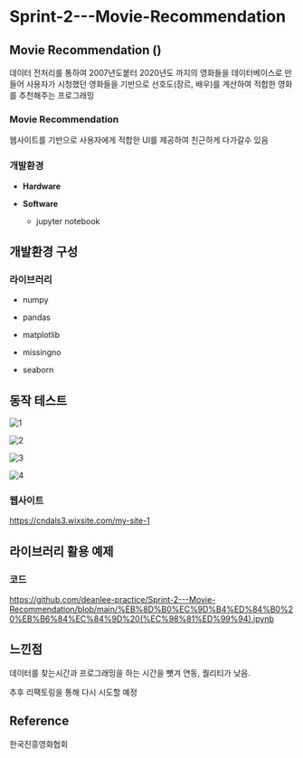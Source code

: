 # Sprint-2---Movie-Recommendation
## __Movie Recommendation ()__

데이터 전처리를 통하여 2007년도붙터 2020년도 까지의 영화들을 데이터베이스로 만들어 사용자가 시청했던 영화들을 기반으로 선호도(장르, 배우)를 계산하여 적합한 영화를 추천해주는 프로그래밍


### Movie Recommendation 
웹사이트를 기반으로 사용자에게 적합한 UI를 제공하여 친근하게 다가갈수 있음

### 개발환경
- __Hardware__

- __Software__
  - jupyter notebook
  

## __개발환경 구성__
### 라이브러리
 
 
 
 - numpy
 
 
 - pandas
  
  
 - matplotlib
  
  
 - missingno
  
  
 - seaborn



## __동작 테스트__
![1](https://user-images.githubusercontent.com/81665489/129840235-59f9b451-c451-4000-b37c-8bc0f72f9b84.jpg)



![2](https://user-images.githubusercontent.com/81665489/129840238-fbc9fdf5-19f9-4551-9f18-54df6837af01.jpg)



![3](https://user-images.githubusercontent.com/81665489/129840239-1ffd5cd5-8154-4ef0-8f30-77fea3f650dd.jpg)




![4](https://user-images.githubusercontent.com/81665489/129840241-a3803686-a0ea-4124-a621-77dd73c1ad84.jpg)

### 웹사이트
https://cndals3.wixsite.com/my-site-1




## __라이브러리 활용 예제__
### 코드

https://github.com/deanlee-practice/Sprint-2---Movie-Recommendation/blob/main/%EB%8D%B0%EC%9D%B4%ED%84%B0%20%EB%B6%84%EC%84%9D%20(%EC%98%81%ED%99%94).ipynb

       


## 느낀점

데이터를 찾는시간과 프로그래밍을 하는 시간을 뺏겨 연동, 퀄리티가 낮음.


추후 리팩토링을 통해 다시 시도할 예정



## Reference
한국진흥영화협회

       
      
       
       
